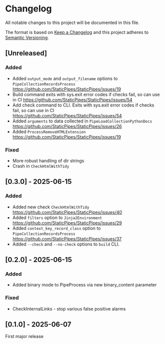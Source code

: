 # Changelog
All notable changes to this project will be documented in this file.

The format is based on [Keep a Changelog](http://keepachangelog.com/en/1.0.0/)
and this project adheres to [Semantic Versioning](http://semver.org/spec/v2.0.0.html).

## [Unreleased]

### Added

- Added `output_mode` and `output_filename` options to `PipeCollectionRecordsProcess` https://github.com/StaticPipes/StaticPipes/issues/19
- Build command exits with sys.exit error codes if checks fail, so can use in CI https://github.com/StaticPipes/StaticPipes/issues/54
- Add check command to CLI. Exits with sys.exit error codes if checks fail, so can use in CI https://github.com/StaticPipes/StaticPipes/issues/54
- Added `arguments` to data collected in `PipeLoadCollectionPythonDocs` https://github.com/StaticPipes/StaticPipes/issues/26
- Added `ProcessRemoveHTMLExtension` https://github.com/StaticPipes/StaticPipes/issues/19

### Fixed

- More robust handling of dir strings
- Crash in `CheckHtmlWithTidy`

## [0.3.0] - 2025-06-15

### Added

- Added new check `CheckHtmlWithTidy` https://github.com/StaticPipes/StaticPipes/issues/40
- Added `filters` option to `Jinja2Environment` https://github.com/StaticPipes/StaticPipes/issues/29
- Added `context_key_record_class` option to `PipeCollectionRecordsProcess` https://github.com/StaticPipes/StaticPipes/issues/37
- Added `--check` and `--no-check` options to `build` CLI.

## [0.2.0] - 2025-06-15

### Added

- Added binary mode to PipeProcess via new binary_content parameter

### Fixed

- CheckInternalLinks - stop various false positive alarms

## [0.1.0] - 2025-06-07

First major release

